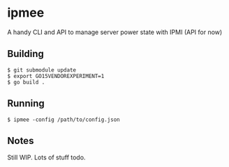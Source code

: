 ipmee
=====

A handy CLI and API to manage server power state with IPMI (API for now)

## Building

```
$ git submodule update
$ export GO15VENDOREXPERIMENT=1
$ go build .
```

## Running

```
$ ipmee -config /path/to/config.json
```

## Notes

Still WIP. Lots of stuff todo.
